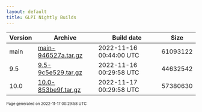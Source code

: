 ```yaml
---
layout: default
title: GLPI Nightly Builds
---
```


Version|Archive|Build date|Size
---|---|---|---
main|[main-946527a.tar.gz](main-946527a.tar.gz)|2022-11-16 00:44:00 UTC|61093122
9.5|[9.5-9c5e529.tar.gz](9.5-9c5e529.tar.gz)|2022-11-16 00:29:58 UTC|44632542
10.0|[10.0-853be9f.tar.gz](10.0-853be9f.tar.gz)|2022-11-17 00:29:58 UTC|57380630

<font size="1">Page generated on 2022-11-17 00:29:58 UTC</font>
